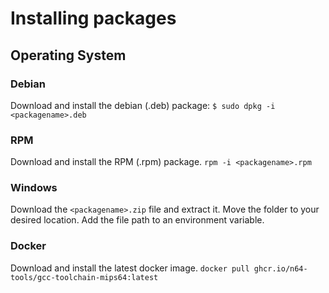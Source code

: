 # Installing packages

## Operating System

### Debian
Download and install the debian (.deb) package:
`$ sudo dpkg -i <packagename>.deb`

### RPM
Download and install the RPM (.rpm) package.
`rpm -i <packagename>.rpm`

### Windows
Download the `<packagename>.zip` file and extract it.
Move the folder to your desired location.
Add the file path to an environment variable.

### Docker
Download and install the latest docker image.
`docker pull ghcr.io/n64-tools/gcc-toolchain-mips64:latest`
